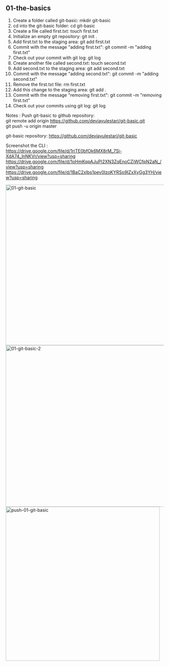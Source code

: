 ## 01-the-basics
1. Create a folder called git-basic: mkdir git-basic  
2. cd into the git-basic folder: cd git-basic  
3. Create a file called first.txt: touch first.txt  
4. Initialize an empty git repository: git init .  
5. Add first.txt to the staging area: git add first.txt    
6. Commit with the message "adding first.txt": git commit -m "adding first.txt"  
7. Check out your commit with git log: git log  
8. Create another file called second.txt: touch second.txt  
9. Add second.txt to the staging area: git add  second.txt  
10. Commit with the message "adding second.txt": git commit -m "adding second.txt"  
12. Remove the first.txt file: rm first.txt  
13. Add this change to the staging area: git add .  
14. Commit with the message "removing first.txt": git commit -m "removing first.txt"  
15. Check out your commits using git log: git log  

Notes :
Push git-basic to github repository:  
git remote add origin https://github.com/deviayulestari/git-basic.git  
git push -u origin master  

git-basic repository: https://github.com/deviayulestari/git-basic  

Screenshot the CLI :  
https://drive.google.com/file/d/1riTE0bfOk6MX8rM_7Sj-XdA74_lnNKVr/view?usp=sharing  
https://drive.google.com/file/d/1oHmKqpAJuPI2XN3ZqEnoCZiWCfpN2aN_/view?usp=sharing  
https://drive.google.com/file/d/1BaC2xlbs1pev0lzoKYRSo9IZxXyGg3YH/view?usp=sharing  

<img width="512" alt="01-git-basic" src="https://user-images.githubusercontent.com/55142624/134018421-1b772850-032e-4fc2-b091-f85dcbdee3a9.png">
<img width="515" alt="01-git-basic-2" src="https://user-images.githubusercontent.com/55142624/134018424-4b375bc7-c4f9-4237-9609-04d80af4825e.png">
<img width="491" alt="push-01-git-basic" src="https://user-images.githubusercontent.com/55142624/134018427-caf24bd8-0fd5-4cd6-9485-c8eaa0bb04d3.png">
